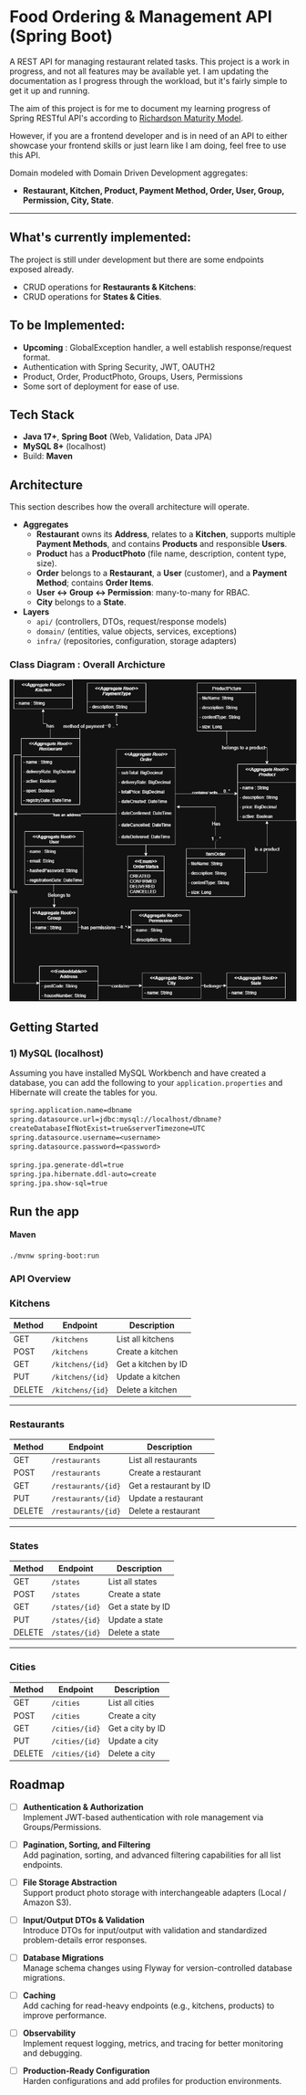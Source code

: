 # Food Ordering & Management API (Spring Boot)

A REST API for managing restaurant related tasks. This project is a work in progress, and not all features may be available yet.
I am updating the documentation as I progress through the workload, but it's fairly simple to get it up and running.

The aim of this project is for me to document my learning progress of Spring RESTful API's according to [Richardson Maturity Model](https://martinfowler.com/articles/richardsonMaturityModel.html).

However, if you are a frontend developer and is in need of an API to either showcase your frontend skills or just learn like I am doing, feel free to use this API.

Domain modeled with Domain Driven Development aggregates:
-   **Restaurant, Kitchen, Product, Payment Method, Order, User, Group, Permission, City, State**.  

---

## What's currently implemented:
The project is still under development but there are some endpoints exposed already.
- CRUD operations for **Restaurants & Kitchens**: 
- CRUD operations for **States & Cities**.

## To be Implemented:
- **Upcoming** : GlobalException handler, a well establish response/request format.
- Authentication with Spring Security, JWT, OAUTH2
- Product, Order, ProductPhoto, Groups, Users, Permissions
- Some sort of deployment for ease of use.
## Tech Stack
- **Java 17+**, **Spring Boot** (Web, Validation, Data JPA)
- **MySQL 8+** (localhost)
- Build: **Maven** 

## Architecture
This section describes how the overall architecture will operate.
- **Aggregates**
    - **Restaurant** owns its **Address**, relates to a **Kitchen**, supports multiple **Payment Methods**, and contains **Products** and responsible **Users**.
    - **Product** has a **ProductPhoto** (file name, description, content type, size).
    - **Order** belongs to a **Restaurant**, a **User** (customer), and a **Payment Method**; contains **Order Items**.
    - **User ↔ Group ↔ Permission**: many-to-many for RBAC.
    - **City** belongs to a **State**.
- **Layers**
    - `api/` (controllers, DTOs, request/response models)
    - `domain/` (entities, value objects, services, exceptions)
    - `infra/` (repositories, configuration, storage adapters)

### Class Diagram : Overall Archicture
![Class Diagram](src/images/classdiagram.png)

## Getting Started

### 1) MySQL (localhost)
Assuming you have installed MySQL Workbench and have created a database, you can  add the following to your `application.properties` and Hibernate will create the tables for you.
```
spring.application.name=dbname
spring.datasource.url=jdbc:mysql://localhost/dbname?createDatabaseIfNotExist=true&serverTimezone=UTC
spring.datasource.username=<username>
spring.datasource.password=<password>

spring.jpa.generate-ddl=true
spring.jpa.hibernate.ddl-auto=create
spring.jpa.show-sql=true

```

## Run the app
#### Maven
 `./mvnw spring-boot:run`

### API Overview

### Kitchens
| Method | Endpoint               | Description       |
|--------|------------------------|-------------------|
| GET    | `/kitchens`             | List all kitchens |
| POST   | `/kitchens`             | Create a kitchen  |
| GET    | `/kitchens/{id}`        | Get a kitchen by ID |
| PUT    | `/kitchens/{id}`        | Update a kitchen  |
| DELETE | `/kitchens/{id}`        | Delete a kitchen  |

---

### Restaurants
| Method | Endpoint                 | Description         |
|--------|--------------------------|---------------------|
| GET    | `/restaurants`           | List all restaurants |
| POST   | `/restaurants`           | Create a restaurant  |
| GET    | `/restaurants/{id}`      | Get a restaurant by ID |
| PUT    | `/restaurants/{id}`      | Update a restaurant  |
| DELETE | `/restaurants/{id}`      | Delete a restaurant  |

---

### States
| Method | Endpoint                 | Description        |
|--------|--------------------------|--------------------|
| GET    | `/states`                 | List all states    |
| POST   | `/states`                 | Create a state     |
| GET    | `/states/{id}`            | Get a state by ID  |
| PUT    | `/states/{id}`            | Update a state     |
| DELETE | `/states/{id}`            | Delete a state     |

---

### Cities
| Method | Endpoint                 | Description        |
|--------|--------------------------|--------------------|
| GET    | `/cities`                 | List all cities    |
| POST   | `/cities`                 | Create a city      |
| GET    | `/cities/{id}`            | Get a city by ID   |
| PUT    | `/cities/{id}`            | Update a city      |
| DELETE | `/cities/{id}`            | Delete a city      |




## Roadmap

- [ ] **Authentication & Authorization**  
  Implement JWT-based authentication with role management via Groups/Permissions.

- [ ] **Pagination, Sorting, and Filtering**  
  Add pagination, sorting, and advanced filtering capabilities for all list endpoints.

- [ ] **File Storage Abstraction**  
  Support product photo storage with interchangeable adapters (Local / Amazon S3).

- [ ] **Input/Output DTOs & Validation**  
  Introduce DTOs for input/output with validation and standardized problem-details error responses.

- [ ] **Database Migrations**  
  Manage schema changes using Flyway for version-controlled database migrations.

- [ ] **Caching**  
  Add caching for read-heavy endpoints (e.g., kitchens, products) to improve performance.

- [ ] **Observability**  
  Implement request logging, metrics, and tracing for better monitoring and debugging.

- [ ] **Production-Ready Configuration**  
  Harden configurations and add profiles for production environments.
